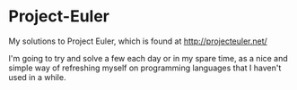 Project-Euler
=============

My solutions to Project Euler, which is found at http://projecteuler.net/

I'm going to try and solve a few each day or in my spare time, as a nice and simple way of refreshing myself on programming languages that I haven't used in a while.
